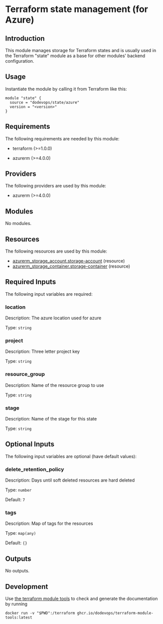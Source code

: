 # Terraform state management (for Azure)

## Introduction

This module manages storage for Terraform states and is usually used in the Terraform "state" module as a base
for other modules' backend configuration.

## Usage

Instantiate the module by calling it from Terraform like this:

```hcl
module "state" {
  source = "dodevops/state/azure"
  version = "<version>"
}
```

<!-- BEGIN_TF_DOCS -->
## Requirements

The following requirements are needed by this module:

- terraform (>=1.0.0)

- azurerm (>=4.0.0)

## Providers

The following providers are used by this module:

- azurerm (>=4.0.0)

## Modules

No modules.

## Resources

The following resources are used by this module:

- [azurerm_storage_account.storage-account](https://registry.terraform.io/providers/hashicorp/azurerm/latest/docs/resources/storage_account) (resource)
- [azurerm_storage_container.storage-container](https://registry.terraform.io/providers/hashicorp/azurerm/latest/docs/resources/storage_container) (resource)

## Required Inputs

The following input variables are required:

### location

Description: The azure location used for azure

Type: `string`

### project

Description: Three letter project key

Type: `string`

### resource\_group

Description: Name of the resource group to use

Type: `string`

### stage

Description: Name of the stage for this state

Type: `string`

## Optional Inputs

The following input variables are optional (have default values):

### delete\_retention\_policy

Description: Days until soft deleted resources are hard deleted

Type: `number`

Default: `7`

### tags

Description: Map of tags for the resources

Type: `map(any)`

Default: `{}`

## Outputs

No outputs.
<!-- END_TF_DOCS -->

## Development

Use [the terraform module tools](https://github.com/dodevops/terraform-module-tools) to check and generate the documentation by running

    docker run -v "$PWD":/terraform ghcr.io/dodevops/terraform-module-tools:latest
